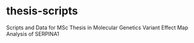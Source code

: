 # thesis-scripts
Scripts and Data for MSc Thesis in Molecular Genetics
Variant Effect Map Analysis of SERPINA1
